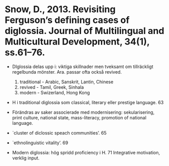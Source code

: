 # Snow, D., 2013. Revisiting Ferguson’s defining cases of diglossia.  Journal of Multilingual and Multicultural Development, 34(1), ss.61–76.

- DIglossia delas upp i: viktiga skillnader men tveksamt om tillräckligt regelbunda mönster. Ara. passar ofta också revived.
	1.	traditional - Arabic, Sanskrit, Lantin, Chinese
	2.	revived - Tamil, Greek, Sinhala
	3.	modern - Swizerland, Hong Kong

- H i traditional diglossia som classical, literary eller prestige language. 63

- Förändras av saker associerade med modernisering: sekularisering, print culture, national state, mass-literacy, promotion of national language.

- `cluster of diclossic speach communities’. 65

- `ethnolinguistic vitality’. 69

- Modern diglossia: hög spridd proficiency i H. 71 Integrative motivation, verklig input.
